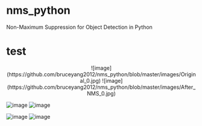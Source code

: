 # nms_python
Non-Maximum Suppression for Object Detection in Python

# test
<div align=center>![image](https://github.com/bruceyang2012/nms_python/blob/master/images/Original_0.jpg) ![image](https://github.com/bruceyang2012/nms_python/blob/master/images/After_NMS_0.jpg)</div>

![image](https://github.com/bruceyang2012/nms_python/blob/master/images/Original_1.jpg) ![image](https://github.com/bruceyang2012/nms_python/blob/master/images/After_NMS_1.jpg)

![image](https://github.com/bruceyang2012/nms_python/blob/master/images/Original_2.jpg) ![image](https://github.com/bruceyang2012/nms_python/blob/master/images/After_NMS_2.jpg)
